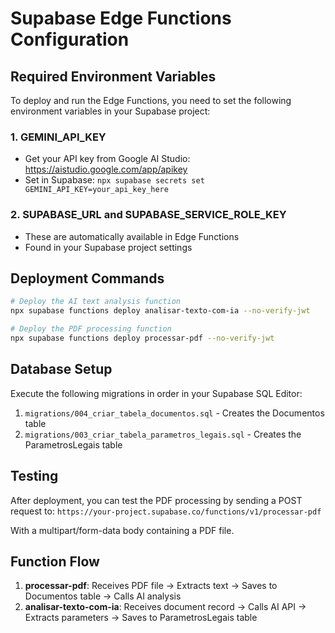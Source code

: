 # Supabase Edge Functions Configuration

## Required Environment Variables

To deploy and run the Edge Functions, you need to set the following environment variables in your Supabase project:

### 1. GEMINI_API_KEY
- Get your API key from Google AI Studio: https://aistudio.google.com/app/apikey
- Set in Supabase: `npx supabase secrets set GEMINI_API_KEY=your_api_key_here`

### 2. SUPABASE_URL and SUPABASE_SERVICE_ROLE_KEY
- These are automatically available in Edge Functions
- Found in your Supabase project settings

## Deployment Commands

```bash
# Deploy the AI text analysis function
npx supabase functions deploy analisar-texto-com-ia --no-verify-jwt

# Deploy the PDF processing function  
npx supabase functions deploy processar-pdf --no-verify-jwt
```

## Database Setup

Execute the following migrations in order in your Supabase SQL Editor:

1. `migrations/004_criar_tabela_documentos.sql` - Creates the Documentos table
2. `migrations/003_criar_tabela_parametros_legais.sql` - Creates the ParametrosLegais table

## Testing

After deployment, you can test the PDF processing by sending a POST request to:
`https://your-project.supabase.co/functions/v1/processar-pdf`

With a multipart/form-data body containing a PDF file.

## Function Flow

1. **processar-pdf**: Receives PDF file → Extracts text → Saves to Documentos table → Calls AI analysis
2. **analisar-texto-com-ia**: Receives document record → Calls AI API → Extracts parameters → Saves to ParametrosLegais table